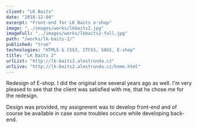 ```yaml
---
client: "LK Baits"
date: "2018-12-04"
excerpt: "Front-end for LK Baits e-shop"
image: "../images/works/lkbaits2.jpg"
imageFull: "../images/works/lkbaits2-full.jpg"
path: "/works/lk-baits-2/"
published: "true"
technologies: "HTML5 & CSS3, ITCSS, SASS, E-shop"
title: "LK Baits 2"
urlList: "http://lk-baits2.alestrunda.cz"
urlLive: "http://lk-baits2.alestrunda.cz/home.html"
---
```


Redesign of E-shop. I did the original one several years ago as well. I'm very pleased to see that the client was satisfied with me, that he chose me for the redesign.

Design was provided, my assignment was to develop front-end and of course be available in case some troubles occure while developing back-end.
